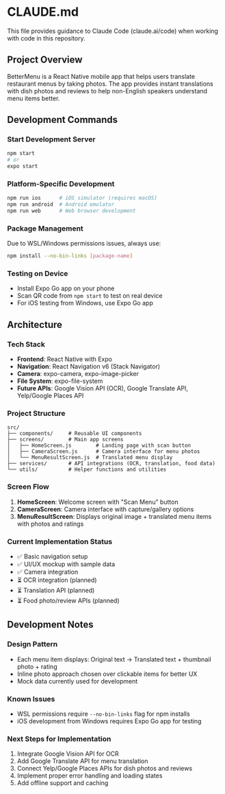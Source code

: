 # CLAUDE.md

This file provides guidance to Claude Code (claude.ai/code) when working with code in this repository.

## Project Overview
BetterMenu is a React Native mobile app that helps users translate restaurant menus by taking photos. The app provides instant translations with dish photos and reviews to help non-English speakers understand menu items better.

## Development Commands

### Start Development Server
```bash
npm start
# or
expo start
```

### Platform-Specific Development
```bash
npm run ios      # iOS simulator (requires macOS)
npm run android  # Android emulator
npm run web      # Web browser development
```

### Package Management
Due to WSL/Windows permissions issues, always use:
```bash
npm install --no-bin-links [package-name]
```

### Testing on Device
- Install Expo Go app on your phone
- Scan QR code from `npm start` to test on real device
- For iOS testing from Windows, use Expo Go app

## Architecture

### Tech Stack
- **Frontend**: React Native with Expo
- **Navigation**: React Navigation v6 (Stack Navigator)
- **Camera**: expo-camera, expo-image-picker
- **File System**: expo-file-system
- **Future APIs**: Google Vision API (OCR), Google Translate API, Yelp/Google Places API

### Project Structure
```
src/
├── components/     # Reusable UI components
├── screens/        # Main app screens
│   ├── HomeScreen.js        # Landing page with scan button
│   ├── CameraScreen.js      # Camera interface for menu photos
│   └── MenuResultScreen.js  # Translated menu display
├── services/       # API integrations (OCR, translation, food data)
└── utils/          # Helper functions and utilities
```

### Screen Flow
1. **HomeScreen**: Welcome screen with "Scan Menu" button
2. **CameraScreen**: Camera interface with capture/gallery options
3. **MenuResultScreen**: Displays original image + translated menu items with photos and ratings

### Current Implementation Status
- ✅ Basic navigation setup
- ✅ UI/UX mockup with sample data
- ✅ Camera integration
- ⏳ OCR integration (planned)
- ⏳ Translation API (planned)
- ⏳ Food photo/review APIs (planned)

## Development Notes

### Design Pattern
- Each menu item displays: Original text → Translated text + thumbnail photo + rating
- Inline photo approach chosen over clickable items for better UX
- Mock data currently used for development

### Known Issues
- WSL permissions require `--no-bin-links` flag for npm installs
- iOS development from Windows requires Expo Go app for testing

### Next Steps for Implementation
1. Integrate Google Vision API for OCR
2. Add Google Translate API for menu translation
3. Connect Yelp/Google Places APIs for dish photos and reviews
4. Implement proper error handling and loading states
5. Add offline support and caching